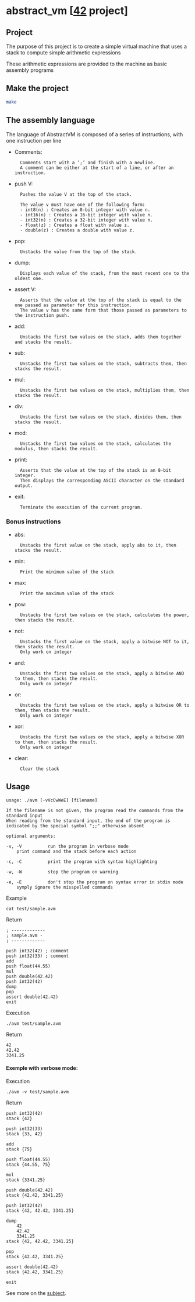 # abstract_vm [[42](https://www.42.fr/) project]

## Project
The purpose of this project is to create a simple virtual machine that uses a stack to compute simple arithmetic expressions

These arithmetic expressions are provided to the machine as basic assembly programs


## Make the project

``` bash
make
```

## The assembly language
The language of AbstractVM is composed of a series of instructions, with one instruction per line

- Comments:

		Comments start with a ’;’ and finish with a newline.
		A comment can be either at the start of a line, or after an instruction.

- push V:

		Pushes the value V at the top of the stack.

		The value v must have one of the following form:
		- int8(n) : Creates an 8-bit integer with value n.
		- int16(n) : Creates a 16-bit integer with value n.
		- int32(n) : Creates a 32-bit integer with value n.
		- float(z) : Creates a float with value z.
		- double(z) : Creates a double with value z.

- pop:

		Unstacks the value from the top of the stack.

- dump:

		Displays each value of the stack, from the most recent one to the oldest one.

- assert V:

		Asserts that the value at the top of the stack is equal to the one passed as parameter for this instruction.
		The value v has the same form that those passed as parameters to the instruction push.

- add:

		Unstacks the first two values on the stack, adds them together and stacks the result.

- sub:

		Unstacks the first two values on the stack, subtracts them, then stacks the result.

- mul:

		Unstacks the first two values on the stack, multiplies them, then stacks the result.

- div:

		Unstacks the first two values on the stack, divides them, then stacks the result.

- mod:

		Unstacks the first two values on the stack, calculates the modulus, then stacks the result.

- print:

		Asserts that the value at the top of the stack is an 8-bit integer.
		Then displays the corresponding ASCII character on the standard output.

- exit:

		Terminate the execution of the current program.

### Bonus instructions

- abs:

		Unstacks the first value on the stack, apply abs to it, then stacks the result.

- min:

		Print the minimum value of the stack

- max:

		Print the maximum value of the stack

- pow:

		Unstacks the first two values on the stack, calculates the power, then stacks the result.

- not:

		Unstacks the first value on the stack, apply a bitwise NOT to it, then stacks the result.
		Only work on integer

- and:

		Unstacks the first two values on the stack, apply a bitwise AND to them, then stacks the result.
		Only work on integer

- or:

		Unstacks the first two values on the stack, apply a bitwise OR to them, then stacks the result.
		Only work on integer

- xor:

		Unstacks the first two values on the stack, apply a bitwise XOR to them, then stacks the result.
		Only work on integer

- clear:

		Clear the stack

## Usage
```
usage: ./avm [-vVcCwWeE] [filename]

If the filename is not given, the program read the commands from the standard input
When reading from the standard input, the end of the program is
indicated by the special symbol ";;" otherwise absent

optional arguments:

-v, -V			run the program in verbose mode
	print command and the stack before each action

-c, -C			print the program with syntax highlighting

-w, -W			stop the program on warning

-e, -E			don't stop the program on syntax error in stdin mode
	symply ignore the misspelled commands

```
Example
```
cat test/sample.avm
```

Return
```
; -------------
; sample.avm -
; -------------

push int32(42) ; comment
push int32(33) ; comment
add
push float(44.55)
mul
push double(42.42)
push int32(42)
dump
pop
assert double(42.42)
exit
```
Execution

```
./avm test/sample.avm
```

Return
```
42
42.42
3341.25
```

#### Exemple with verbose mode:

Execution

```
./avm -v test/sample.avm
```

Return
```
push int32(42)
stack {42}

push int32(33)
stack {33, 42}

add
stack {75}

push float(44.55)
stack {44.55, 75}

mul
stack {3341.25}

push double(42.42)
stack {42.42, 3341.25}

push int32(42)
stack {42, 42.42, 3341.25}

dump
	42
	42.42
	3341.25
stack {42, 42.42, 3341.25}

pop
stack {42.42, 3341.25}

assert double(42.42)
stack {42.42, 3341.25}

exit
```

See more on the [subject](https://github.com/zer0nim/abstract_vm/blob/master/abstract-vm.en.pdf).
